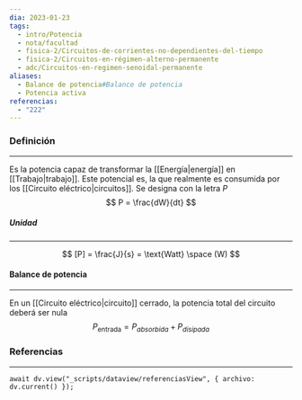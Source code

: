 ```yaml
---
dia: 2023-01-23
tags:
  - intro/Potencia
  - nota/facultad
  - fisica-2/Circuitos-de-corrientes-no-dependientes-del-tiempo
  - fisica-2/Circuitos-en-régimen-alterno-permanente
  - adc/Circuitos-en-regimen-senoidal-permanente
aliases:
  - Balance de potencia#Balance de potencia
  - Potencia activa
referencias:
  - "222"
---
```

### Definición
---
Es la potencia capaz de transformar la [[Energía|energía]] en [[Trabajo|trabajo]]. Este potencial es, la que realmente es consumida por los [[Circuito eléctrico|circuitos]]. Se designa con la letra $P$ $$ P = \frac{dW}{dt} $$
##### Unidad
---
$$ [P] = \frac{J}{s} = \text{Watt} \space (W) $$

#### Balance de potencia
---
En un [[Circuito eléctrico|circuito]] cerrado, la potencia total del circuito deberá ser nula $$ P_\text{entrada} = P_{absorbida} + P_{disipada} $$


### Referencias
---
```dataviewjs
await dv.view("_scripts/dataview/referenciasView", { archivo: dv.current() });
```

